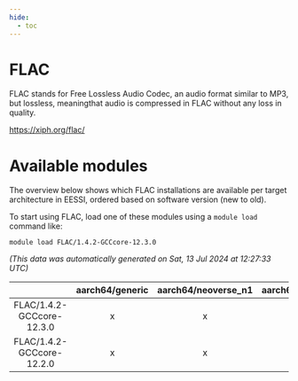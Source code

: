 ```yaml
---
hide:
  - toc
---
```


FLAC
====


FLAC stands for Free Lossless Audio Codec, an audio format similar to MP3, but lossless, meaningthat audio is compressed in FLAC without any loss in quality.

https://xiph.org/flac/
# Available modules


The overview below shows which FLAC installations are available per target architecture in EESSI, ordered based on software version (new to old).

To start using FLAC, load one of these modules using a `module load` command like:

```shell
module load FLAC/1.4.2-GCCcore-12.3.0
```

*(This data was automatically generated on Sat, 13 Jul 2024 at 12:27:33 UTC)*  

| |aarch64/generic|aarch64/neoverse_n1|aarch64/neoverse_v1|x86_64/generic|x86_64/amd/zen2|x86_64/amd/zen3|x86_64/intel/haswell|x86_64/intel/skylake_avx512|
| :---: | :---: | :---: | :---: | :---: | :---: | :---: | :---: | :---: |
|FLAC/1.4.2-GCCcore-12.3.0|x|x|x|x|x|x|x|x|
|FLAC/1.4.2-GCCcore-12.2.0|x|x|x|x|x|x|x|x|
